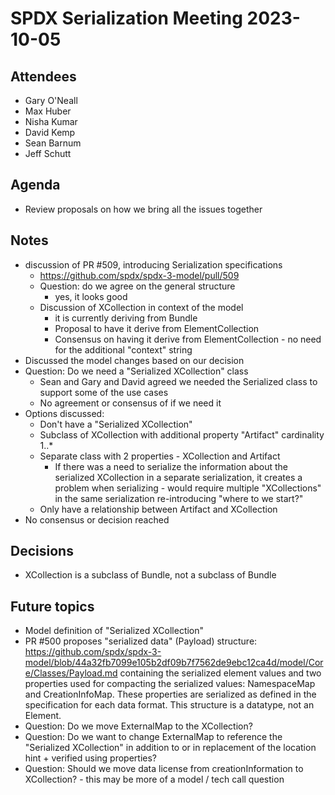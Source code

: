 # SPDX Serialization Meeting 2023-10-05

## Attendees
* Gary O'Neall
* Max Huber
* Nisha Kumar
* David Kemp
* Sean Barnum
* Jeff Schutt

## Agenda
* Review proposals on how we bring all the issues together

## Notes
* discussion of PR #509, introducing Serialization specifications
  * https://github.com/spdx/spdx-3-model/pull/509 
  * Question: do we agree on the general structure
    * yes, it looks good
  * Discussion of XCollection in context of the model
    * it is currently deriving from Bundle
    * Proposal to have it derive from ElementCollection
    * Consensus on having it derive from ElementCollection - no need for the additional "context" string
* Discussed the model changes based on our decision
* Question: Do we need a "Serialized XCollection" class
  * Sean and Gary and David agreed we needed the Serialized class to support some of the use cases 
  * No agreement or consensus of if we need it
* Options discussed:
    * Don't have a "Serialized XCollection"
    * Subclass of XCollection with additional property "Artifact" cardinality 1..* 
    * Separate class with 2 properties - XCollection and Artifact
      * If there was a need to serialize the information about the serialized XCollection in a separate serialization, it creates a problem when serializing - would require multiple "XCollections" in the same serialization re-introducing "where to we start?"
  * Only have a relationship between Artifact and XCollection
* No consensus or decision reached

## Decisions
* XCollection is a subclass of Bundle, not a subclass of Bundle

## Future topics
* Model definition of "Serialized XCollection"
* PR #500 proposes "serialized data" (Payload) structure: https://github.com/spdx/spdx-3-model/blob/44a32fb7099e105b2df09b7f7562de9ebc12ca4d/model/Core/Classes/Payload.md
containing the serialized element values and two properties used for compacting the serialized values: NamespaceMap and CreationInfoMap.  These properties are serialized as defined in the specification for each data format. This structure is a datatype, not an Element.
* Question: Do we move ExternalMap to the XCollection?
* Question: Do we want to change ExternalMap to reference the "Serialized XCollection" in addition to or in replacement of the location hint + verified using properties?
* Question: Should we move data license from creationInformation to XCollection? - this may be more of a model / tech call question
